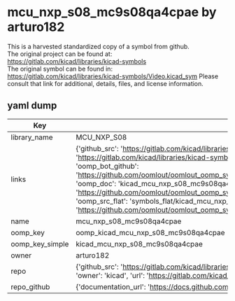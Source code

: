 # mcu_nxp_s08_mc9s08qa4cpae by arturo182  
This is a harvested standardized copy of a symbol from github.  
The original project can be found at:  
https://gitlab.com/kicad/libraries/kicad-symbols  
The original symbol can be found in:
https://gitlab.com/kicad/libraries/kicad-symbols/Video.kicad_sym
Please consult that link for additional, details, files, and license information.  
## yaml dump  
| Key | Value |  
| --- | --- |  
| library_name | MCU_NXP_S08 |  
| links | {'github_src': 'https://gitlab.com/kicad/libraries/kicad-symbols/Video.kicad_sym', 'github_src_repo': 'https://gitlab.com/kicad/libraries/kicad-symbols', 'oomp_bot': 'kicad_mcu_nxp_s08_mc9s08qa4cpae/working', 'oomp_bot_github': 'https://github.com/oomlout/oomlout_oomp_symbol_bot/tree/main/kicad_mcu_nxp_s08_mc9s08qa4cpae/working', 'oomp_doc': 'kicad_mcu_nxp_s08_mc9s08qa4cpae/working', 'oomp_doc_github': 'https://github.com/oomlout/oomlout_oomp_symbol_doc/tree/main/kicad_mcu_nxp_s08_mc9s08qa4cpae/working', 'oomp_src_flat': 'symbols_flat/kicad_mcu_nxp_s08_mc9s08qa4cpae/working', 'oomp_src_flat_github': 'https://github.com/oomlout/oomlout_oomp_symbol_src/tree/main/kicad_mcu_nxp_s08_mc9s08qa4cpae/working'} |  
| name | mcu_nxp_s08_mc9s08qa4cpae |  
| oomp_key | oomp_kicad_mcu_nxp_s08_mc9s08qa4cpae |  
| oomp_key_simple | kicad_mcu_nxp_s08_mc9s08qa4cpae |  
| owner | arturo182 |  
| repo | {'github_src': 'https://gitlab.com/kicad/libraries/kicad-symbols/Video.kicad_sym', 'name': 'libraries/kicad-symbols', 'owner': 'kicad', 'url': 'https://gitlab.com/kicad/libraries/kicad-symbols'} |  
| repo_github | {'documentation_url': 'https://docs.github.com/rest/repos/repos#get-a-repository', 'message': 'Not Found'} |  

